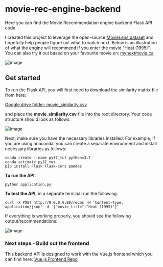 # movie-rec-engine-backend

Here you can find the Movie Recommendation engine backend Flask API code. 

I created this project to leverage the open-source [MovieLens dataset](https://grouplens.org/datasets/movielens/) and hopefully help people figure out what to watch next. Below is an illustration of what the engine will recommend if you enter the movie "Heat (1995)". You can also try it out based on your favourite movie on: [mynextmovie.ca](https://mynextmovie.ca)  

![image](https://user-images.githubusercontent.com/26292532/128757396-9f10b632-dbbf-4b7e-a431-cd308cc08c54.png)


## Get started

To run the Flask API, you will first need to download the similarity matrix file from here:


[Google drive folder: movie_similarity.csv](https://drive.google.com/drive/folders/1FH6bWCcw1OoRf4QJaFaf4gIegIGSEx9r)


and place the **movie_similarity.csv** file into the root directory. Your code structure should look as follows:

![image](https://user-images.githubusercontent.com/26292532/128761706-172d52a1-6dcf-41be-979d-c97753bced21.png)


Next, make sure you have the necessary libraries installed. For example, if you are using anaconda, you can create a separate environment and install necessary libraries as follows:

```
conda create --name py37_tut python=3.7
conda activate py37_tut
pip install Flask Flask-Cors pandas
```

**To run the API:**

```
python application.py
```

**To test the API,** in a  separate terminal run the following:

```
curl -X POST http://0.0.0.0:80/recms -H 'Content-Type: application/json' -d '{"movie_title":"Heat (1995)"}'
```

If everything is working properly, you should see the following output/recommendations:

![image](https://user-images.githubusercontent.com/26292532/128763468-d0c46790-a393-4e9e-9bdd-daf226d6c105.png)

### Next steps - Build out the frontend

This backend API is designed to work with the Vue.js frontend which you can find here: [Vue.js Frontend Repo](https://github.com/kuzmicni/movie-rec-engine-frontend)


